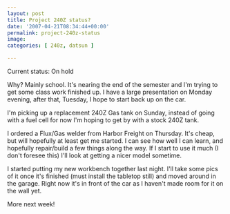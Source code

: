 ```yaml
---
layout: post
title: Project 240Z status?
date: '2007-04-21T08:34:44+00:00'
permalink: project-240z-status
image: 
categories: [ 240z, datsun ]

---
```


Current status: On hold

Why? Mainly school. It's nearing the end of the semester and I'm trying to get some class work finished up. I have a large presentation on Monday evening, after that, Tuesday, I hope to start back up on the car.

I'm picking up a replacement 240Z Gas tank on Sunday, instead of going with a fuel cell for now I'm hoping to get by with a stock 240Z tank.

I ordered a Flux/Gas welder from Harbor Freight on Thursday. It's cheap, but will hopefully at least get me started. I can see how well I can learn, and hopefully repair/build a few things along the way. If I start to use it much (I don't foresee this) I'll look at getting a nicer model sometime.

I started putting my new workbench together last night. I'll take some pics of it once it's finished (must install the tabletop still) and moved around in the garage. Right now it's in front of the car as I haven't made room for it on the wall yet.

More next week!

